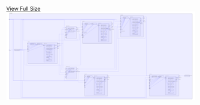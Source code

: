 [View Full Size](https://raw.githubusercontent.com/mingfang/terraform-k8s-modules/master/examples/dgraph/diagram.svg?sanitize=true)<img src="diagram.svg"/>
